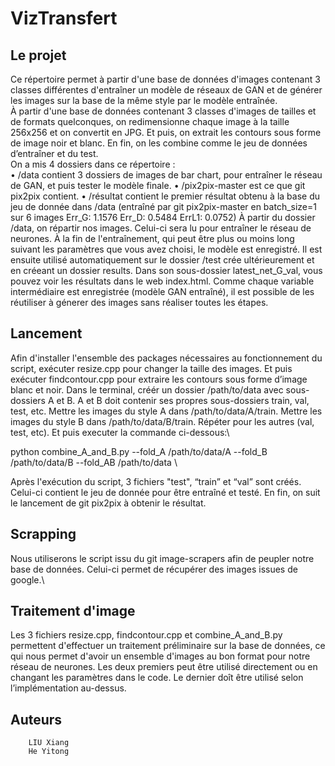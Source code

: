 ﻿VizTransfert
=====
Le projet
-----
Ce répertoire permet à partir d'une base de données d'images contenant 3 classes différentes d'entraîner un modèle de réseaux de GAN et de générer les images sur la base de la même style par le modèle entraînée.\
À partir d'une base de données contenant 3 classes d'images de tailles et de formats quelconques, on redimensionne chaque image à la taille 256x256 et on convertit en JPG. Et puis, on extrait les contours sous forme de image noir et blanc. En fin, on les combine comme le jeu de données d’entraîner et du test.\
On a mis 4 dossiers dans ce répertoire :\
		• 	/data contient 3 dossiers de images de bar chart, pour entraîner le réseau de GAN, et puis tester le modèle finale.
		• 	/pix2pix-master est ce que git pix2pix contient.
		• 	/résultat contient le premier résultat obtenu à la base du jeu de donnée dans /data (entraîné par git pix2pix-master en batch_size=1 sur 6 images Err_G: 1.1576  Err_D: 0.5484  ErrL1: 0.0752)
À partir du dossier /data, on répartir nos images. Celui-ci sera lu pour entraîner le réseau de neurones. À la fin de l'entraînement, qui peut être plus ou moins long suivant les paramètres que vous avez choisi, le modèle est enregistré.
Il est ensuite utilisé automatiquement sur le dossier /test crée ultérieurement et en créeant un dossier results. Dans son sous-dossier latest_net_G_val, vous pouvez voir les résultats dans le web index.html.
Comme chaque variable intermédiaire est enregistrée (modèle GAN entraîné), il est possible de les réutiliser à génerer des images sans réaliser toutes les étapes.

Lancement
--------
Afin d'installer l'ensemble des packages nécessaires au fonctionnement du script, exécuter resize.cpp pour changer la taille des images. Et puis exécuter findcontour.cpp pour extraire les contours sous forme d’image blanc et noir. Dans le terminal, créér un dossier /path/to/data avec sous-dossiers A et B. A et B doit contenir ses propres sous-dossiers train, val, test, etc. Mettre les images du style A dans /path/to/data/A/train. Mettre les images du style B dans /path/to/data/B/train. Répéter pour les autres (val, test, etc). Et puis executer la commande ci-dessous:\ 

python combine_A_and_B.py --fold_A /path/to/data/A --fold_B /path/to/data/B --fold_AB /path/to/data \

Après l'exécution du script, 3 fichiers "test", “train” et “val” sont créés. Celui-ci contient le jeu de donnée pour être entraîné et testé.
En fin, on suit le lancement de git pix2pix à obtenir le résultat.

Scrapping
--------
Nous utiliserons le script issu du git image-scrapers afin de peupler notre base de données. Celui-ci permet de récupérer des images issues de google.\ 

Traitement d'image
----------
Les 3 fichiers resize.cpp, findcontour.cpp et combine_A_and_B.py permettent d'effectuer un traitement préliminaire sur la base de données, ce qui nous permet d'avoir un ensemble d'images au bon format pour notre réseau de neurones. Les deux premiers peut être utilisé directement ou en changant les paramètres dans le code. Le dernier doît être utilisé selon l’implémentation au-dessus.

Auteurs
-------------
		LIU Xiang
		He Yitong

